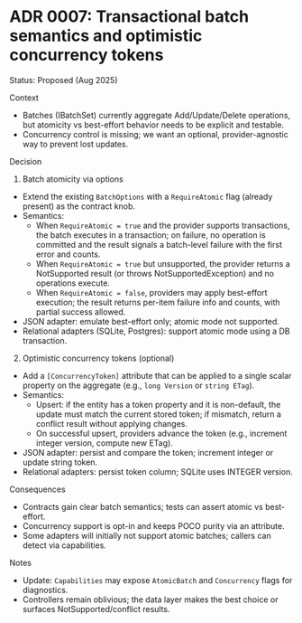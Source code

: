 # ADR 0007: Transactional batch semantics and optimistic concurrency tokens

Status: Proposed (Aug 2025)

Context
- Batches (IBatchSet) currently aggregate Add/Update/Delete operations, but atomicity vs best-effort behavior needs to be explicit and testable.
- Concurrency control is missing; we want an optional, provider-agnostic way to prevent lost updates.

Decision
1) Batch atomicity via options
- Extend the existing `BatchOptions` with a `RequireAtomic` flag (already present) as the contract knob.
- Semantics:
  - When `RequireAtomic = true` and the provider supports transactions, the batch executes in a transaction; on failure, no operation is committed and the result signals a batch-level failure with the first error and counts.
  - When `RequireAtomic = true` but unsupported, the provider returns a NotSupported result (or throws NotSupportedException) and no operations execute.
  - When `RequireAtomic = false`, providers may apply best-effort execution; the result returns per-item failure info and counts, with partial success allowed.
- JSON adapter: emulate best-effort only; atomic mode not supported.
- Relational adapters (SQLite, Postgres): support atomic mode using a DB transaction.

2) Optimistic concurrency tokens (optional)
- Add a `[ConcurrencyToken]` attribute that can be applied to a single scalar property on the aggregate (e.g., `long Version` or `string ETag`).
- Semantics:
  - Upsert: if the entity has a token property and it is non-default, the update must match the current stored token; if mismatch, return a conflict result without applying changes.
  - On successful upsert, providers advance the token (e.g., increment integer version, compute new ETag).
- JSON adapter: persist and compare the token; increment integer or update string token.
- Relational adapters: persist token column; SQLite uses INTEGER version.

Consequences
- Contracts gain clear batch semantics; tests can assert atomic vs best-effort.
- Concurrency support is opt-in and keeps POCO purity via an attribute.
- Some adapters will initially not support atomic batches; callers can detect via capabilities.

Notes
- Update: `Capabilities` may expose `AtomicBatch` and `Concurrency` flags for diagnostics.
- Controllers remain oblivious; the data layer makes the best choice or surfaces NotSupported/conflict results.
